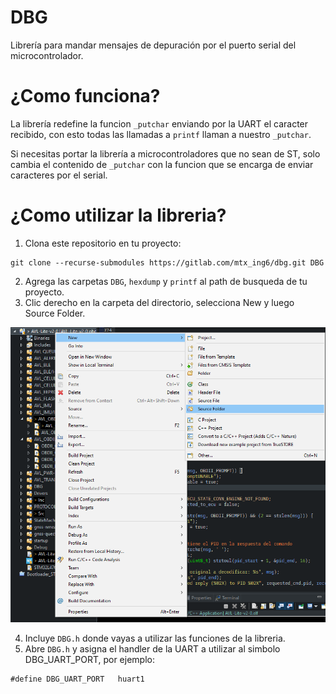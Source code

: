 # DBG

Librería para mandar mensajes de depuración por el puerto serial del microcontrolador.

# ¿Como funciona?

La librería redefine la funcion `_putchar` enviando por la UART el caracter recibido,
con esto todas las llamadas a `printf` llaman a nuestro `_putchar`.

Si necesitas portar la librería a microcontroladores que no sean de ST, solo cambia
el contenido de `_putchar` con la funcion que se encarga de enviar caracteres por el serial.

# ¿Como utilizar la libreria?

1. Clona este repositorio en tu proyecto:
```
git clone --recurse-submodules https://gitlab.com/mtx_ing6/dbg.git DBG
```

2. Agrega las carpetas `DBG`, `hexdump` y `printf` al path de busqueda de tu proyecto.
3. Clic derecho en la carpeta del directorio, selecciona New y luego Source Folder.

![How to add a new source folder](img/add_source_dir.png)

4. Incluye `DBG.h` donde vayas a utilizar las funciones de la libreria.
5. Abre `DBG.h` y asigna el handler de la UART a utilizar al simbolo DBG_UART_PORT, por ejemplo:
```
#define DBG_UART_PORT	huart1
```
